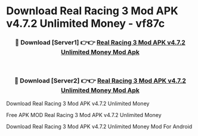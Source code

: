 # Download Real Racing 3 Mod APK v4.7.2 Unlimited Money - vf87c



<div align="center">
<h3>🔴 Download [Server1] 👉👉 <a href="https://momento.my/?title=Real_Racing_3_Mod_APK_v4.7.2_Unlimited_Money">Real Racing 3 Mod APK v4.7.2 Unlimited Money Mod Apk</a></h3><br>

<h3>🔴 Download [Server2] 👉👉 <a href="https://momento.my/?title=Real_Racing_3_Mod_APK_v4.7.2_Unlimited_Money">Real Racing 3 Mod APK v4.7.2 Unlimited Money Mod Apk</a></h3>
</div>



Download Real Racing 3 Mod APK v4.7.2 Unlimited Money 

Free APK MOD Real Racing 3 Mod APK v4.7.2 Unlimited Money 

Download Real Racing 3 Mod APK v4.7.2 Unlimited Money Mod For Android
